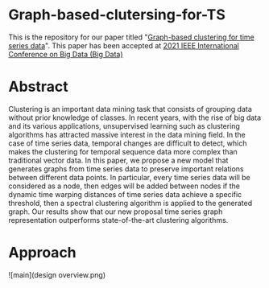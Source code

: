 # Graph-based-clutersing-for-TS
This is the repository for our paper titled "[Graph-based clustering for time series data](https://ieeexplore.ieee.org/iel7/9671263/9671273/09671398.pdf)". This paper has been accepted at [2021 IEEE International Conference on Big Data (Big Data)](https://ieeexplore.ieee.org/xpl/conhome/9671263/proceeding)
# Abstract
Clustering is an important data mining task that
consists of grouping data without prior knowledge of classes.
In recent years, with the rise of big data and its various
applications, unsupervised learning such as clustering algorithms
has attracted massive interest in the data mining field. In the
case of time series data, temporal changes are difficult to detect,
which makes the clustering for temporal sequence data more
complex than traditional vector data. In this paper, we propose
a new model that generates graphs from time series data to
preserve important relations between different data points. In
particular, every time series data will be considered as a node,
then edges will be added between nodes if the dynamic time
warping distances of time series data achieve a specific threshold,
then a spectral clustering algorithm is applied to the generated
graph. Our results show that our new proposal time series graph
representation outperforms state-of-the-art clustering algorithms.
# Approach
![main](design overview.png)

